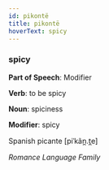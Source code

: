 ```yaml
---
id: pikontë
title: pikontë
hoverText: spicy
---
```


### spicy

**Part of Speech**: Modifier

**Verb**: to be spicy

**Noun**: spiciness

**Modifier**: spicy

Spanish picante [piˈkãn̪.t̪e]

*Romance Language Family*